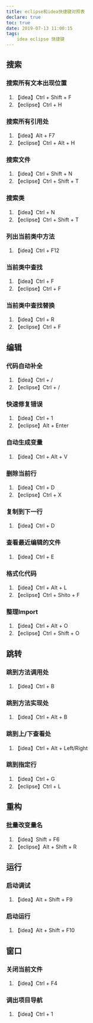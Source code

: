 ```yaml
---
title: eclipse和idea快捷键对照表
declare: true
toc: true
date: 2019-07-13 11:00:15
tags:
	idea eclipse 快捷键
---
```



## 搜索
### 搜索所有文本出现位置
1. 【idea】Ctrl + Shift + F
2. 【eclipse】Ctrl + H

### 搜索所有引用处
1. 【idea】Alt + F7
2. 【eclipse】Ctrl + Alt + H

### 搜索文件
1. 【idea】Ctrl + Shift + N
2. 【eclipse】Ctrl + Shift + T

### 搜索类
1. 【idea】Ctrl + N
2. 【eclipse】Ctrl + Shift + T

### 列出当前类中方法
1. 【idea】Ctrl + F12

### 当前类中查找
1. 【idea】Ctrl + F
2. 【eclipse】Ctrl + F

### 当前类中查找替换
1. 【idea】Ctrl + R
2. 【eclipse】Ctrl + F

## 编辑
### 代码自动补全
1. 【idea】Ctrl + /
2. 【eclipse】Ctrl + /

### 快速修复错误
1. 【idea】Ctrl + 1
2. 【eclipse】Alt + Enter

### 自动生成变量
1. 【idea】Ctrl + Alt + V

### 删除当前行
1. 【idea】Ctrl + D
2. 【eclipse】Ctrl + X

### 复制到下一行
1. 【idea】Ctrl + D

### 查看最近编辑的文件
1. 【idea】Ctrl + E

### 格式化代码
1. 【idea】Ctrl + Alt + L
2. 【eclipse】Ctrl + Shito + F

### 整理Import
1. 【idea】Ctrl + Alt + O
2. 【eclipse】Ctrl + Shift + O

## 跳转
### 跳到方法调用处
1. 【idea】Ctrl + B

### 跳到方法实现处
1. 【idea】Ctrl + Alt + B

### 跳到上/下查看处
1. 【idea】Ctrl + Alt + Left/Right

### 跳到指定行
1. 【idea】Ctrl + G
2. 【eclipse】Ctrl + L

## 重构
### 批量改变量名
1. 【idea】Shift + F6
2. 【eclipse】Alt + Shift + R

## 运行
### 启动调试
1. 【idea】Alt + Shift + F9

### 启动运行
1. 【idea】Alt + Shift + F10

## 窗口
### 关闭当前文件
1. 【idea】Ctrl + F4

### 调出项目导航
1. 【idea】Ctrl + 1